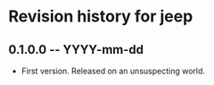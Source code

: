 # Revision history for jeep

## 0.1.0.0 -- YYYY-mm-dd

* First version. Released on an unsuspecting world.
